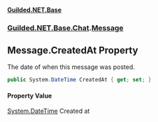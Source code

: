 
#### [Guilded.NET.Base](index 'index')
### [Guilded.NET.Base.Chat](index#Guilded_NET_Base_Chat 'Guilded.NET.Base.Chat').[Message](Message 'Guilded.NET.Base.Chat.Message')
## Message.CreatedAt Property
The date of when this message was posted.  
```csharp
public System.DateTime CreatedAt { get; set; }
```

#### Property Value
[System.DateTime](https://docs.microsoft.com/en-us/dotnet/api/System.DateTime 'System.DateTime')
Created at
